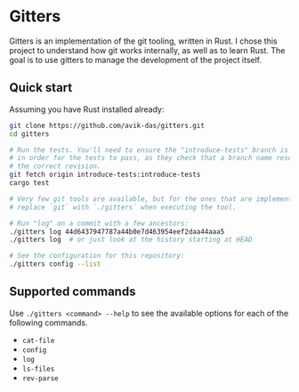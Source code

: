 Gitters
=======

Gitters is an implementation of the git tooling, written in Rust. I chose this project to understand how git works internally, as well as to learn Rust. The goal is to use gitters to manage the development of the project itself.

Quick start
-----------

Assuming you have Rust installed already:

```sh
git clone https://github.com/avik-das/gitters.git
cd gitters

# Run the tests. You'll need to ensure the "introduce-tests" branch is present
# in order for the tests to pass, as they check that a branch name resolves to
# the correct revision.
git fetch origin introduce-tests:introduce-tests
cargo test

# Very few git tools are available, but for the ones that are implemented,
# replace `git` with `./gitters` when executing the tool.

# Run "log" on a commit with a few ancestors:
./gitters log 44d6437947787a44b0e7d463954eef2daa44aaa5
./gitters log  # or just look at the history starting at HEAD

# See the configuration for this repository:
./gitters config --list
```

Supported commands
------------------

Use `./gitters <command> --help` to see the available options for each of the following commands.

- `cat-file`
- `config`
- `log`
- `ls-files`
- `rev-parse`
